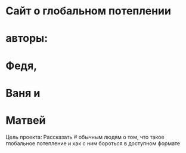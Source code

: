 # Сайт о глобальном потеплении
# авторы:
# Федя,
# Ваня и
# Матвей
Цель проекта:
Рассказать # обычным людям
о том, что такое глобальное 
потепление и как с ним бороться
в доступном формате
